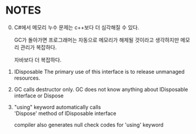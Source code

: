 NOTES
=====
 0. C#에서 메모리 누수 문제는 c++보다 더 심각해질 수 있다.

    GC가 돌아가면 프로그래머는 자동으로 메모리가 해제될 것이라고 생각하지만
    메모리 관리가 복잡하다.

    자바보다 더 복잡하다.

 1. IDisposable
    The primary use of this interface is to release unmanaged resources.

 2. GC calls destructor only.
    GC does not know anything about IDisposable interface or Dispose

 3. "using" keyword automatically calls  
    'Dispose' method of IDisposable interface
     
    compiler also generates null check codes for 'using' keyword
